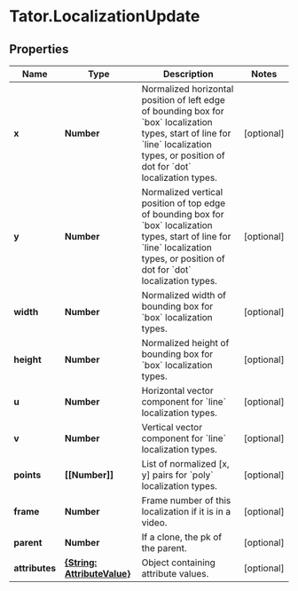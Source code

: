 # Tator.LocalizationUpdate

## Properties

Name | Type | Description | Notes
------------ | ------------- | ------------- | -------------
**x** | **Number** | Normalized horizontal position of left edge of bounding box for &#x60;box&#x60; localization types, start of line for &#x60;line&#x60; localization types, or position of dot for &#x60;dot&#x60; localization types. | [optional] 
**y** | **Number** | Normalized vertical position of top edge of bounding box for &#x60;box&#x60; localization types, start of line for &#x60;line&#x60; localization types, or position of dot for &#x60;dot&#x60; localization types. | [optional] 
**width** | **Number** | Normalized width of bounding box for &#x60;box&#x60; localization types. | [optional] 
**height** | **Number** | Normalized height of bounding box for &#x60;box&#x60; localization types. | [optional] 
**u** | **Number** | Horizontal vector component for &#x60;line&#x60; localization types. | [optional] 
**v** | **Number** | Vertical vector component for &#x60;line&#x60; localization types. | [optional] 
**points** | **[[Number]]** | List of normalized [x, y] pairs for &#x60;poly&#x60; localization types. | [optional] 
**frame** | **Number** | Frame number of this localization if it is in a video. | [optional] 
**parent** | **Number** | If a clone, the pk of the parent. | [optional] 
**attributes** | [**{String: AttributeValue}**](AttributeValue.md) | Object containing attribute values. | [optional] 


